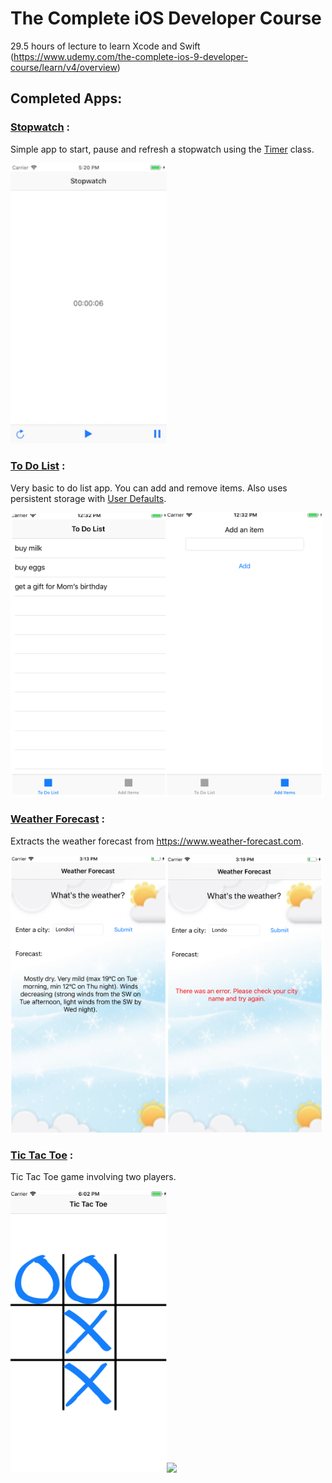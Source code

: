 # The Complete iOS Developer Course

29.5 hours of lecture to learn Xcode and Swift (https://www.udemy.com/the-complete-ios-9-developer-course/learn/v4/overview)

## Completed Apps:

### [Stopwatch](https://github.com/mariesta/app-development/tree/master/Timer%20App) :

Simple app to start, pause and refresh a stopwatch using the [Timer](https://developer.apple.com/documentation/foundation/timer) class.

<img src="stopwatch-screenshot.png" width="250">

### [To Do List](https://github.com/mariesta/app-development/tree/master/To%20Do%20List) :

Very basic to do list app. You can add and remove items. Also uses persistent storage with [User Defaults](https://developer.apple.com/documentation/foundation/userdefaults).

<img src="toDoList-FirstView.png" width="250"><img src="toDoList-SecondView.png" width="250">

### [Weather Forecast](https://github.com/mariesta/app-development/tree/master/Weather%20Forecast) :

Extracts the weather forecast from https://www.weather-forecast.com.

<img src="weatherApp-SuccessMessage.png" width="250"><img src="weatherApp-ErrorMessage.png" width="250">

### [Tic Tac Toe](https://github.com/mariesta/app-development/tree/master/TicTacToe) :

Tic Tac Toe game involving two players.

<img src="TicTacToe-GameInProgress.png" width="250"><img src="TicTacToe-GameWon" width="250">
